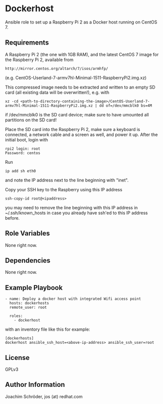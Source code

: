 Dockerhost
==========

Ansible role to set up a Raspberry Pi 2 as a Docker host running on CentOS 7.

Requirements
------------

A Raspberry Pi 2 (the one with 1GB RAM), and the latest CentOS 7 image for the Raspberry Pi 2, available from
```
http://mirror.centos.org/altarch/7/isos/armhfp/
```
(e.g. CentOS-Userland-7-armv7hl-Minimal-1511-RaspberryPi2.img.xz)

This compressed image needs to be extracted and written to an empty SD card (all existing data will be overwritten!), e.g. with
```
xz -cd <path-to-directory-containing-the-image>/CentOS-Userland-7-armv7hl-Minimal-1511-RaspberryPi2.img.xz | dd of=/dev/mmcblk0 bs=4M
```
if /dev/mmcblk0 is the SD card device; make sure to have umounted all partitions on the SD card!

Place the SD card into the Raspberry Pi 2, make sure a keyboard is connected, a network cable and a screen as well, and power it up. After the initial boot, login with
```
rpi2 login: root
Password: centos
```
Run
```
ip add sh eth0
```
and note the IP address next to the line beginning with "inet".

Copy your SSH key to the Raspberry using this IP address
```
ssh-copy-id root@<ipaddress>
```
you may need to remove the line beginning with this IP address in ~/.ssh/known_hosts in case you already have ssh'ed to this IP address before.

Role Variables
--------------

None right now.

Dependencies
------------

None right now.

Example Playbook
----------------
```
- name: Deploy a docker host with integrated Wifi access point
  hosts: dockerhosts
  remote_user: root

  roles:
    - dockerhost
```
with an inventory file like this for example:
```
[dockerhosts]
dockerhost ansible_ssh_host=<above-ip-address> ansible_ssh_user=root
```

License
-------

GPLv3

Author Information
------------------

Joachim Schröder, jos (at) redhat.com
